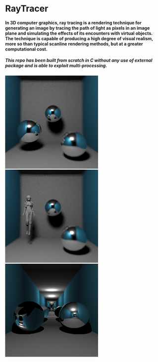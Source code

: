 # RayTracer

#### In 3D computer graphics, ray tracing is a rendering technique for generating an image by tracing the path of light as pixels in an image plane and simulating the effects of its encounters with virtual objects. The technique is capable of producing a high degree of visual realism, more so than typical scanline rendering methods, but at a greater computational cost.

##### This repo has been built from scratch in C without any use of external package and is able to exploit multi-processing.

<p float="left">
  <img src="./images/focus.png" alt="drawing" width="300"/>
  <img src="./images/image7899.png" alt="drawing" width="300"/>
  <img src="./images/image_hh.png" alt="drawing" width="300"/>
</p>


